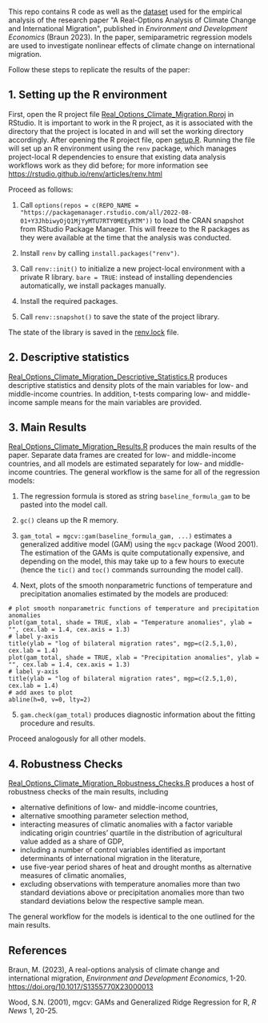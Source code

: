 This repo contains R code as well as the [dataset](prepared/Dataset_final.csv) used for the empirical analysis of the research paper "A Real-Options Analysis of Climate Change and International Migration", published in *Environment and Development Economics* (Braun 2023).
In the paper, semiparametric regression models are used to investigate nonlinear effects of climate change on international migration.

Follow these steps to replicate the results of the paper:

## 1. Setting up the R environment

First, open the R project file [Real_Options_Climate_Migration.Rproj](Real_Options_Climate_Migration.Rproj) in RStudio. It is important to work in the R project, as it is associated with the directory that the project is located in and will set the working directory accordingly.
After opening the R project file, open [setup.R](setup.R). Running the file will set up an R environment using the `renv` package, which manages project-local R dependencies to ensure that existing data analysis workflows work as they did before;
for more information see https://rstudio.github.io/renv/articles/renv.html

Proceed as follows:

1. Call `options(repos = c(REPO_NAME = "https://packagemanager.rstudio.com/all/2022-08-01+Y3JhbiwyOjQ1MjYyMTU7RTY0MEEyRTM"))`
to load the CRAN snapshot from RStudio Package Manager. This will freeze to the R packages as they were available at the time that the analysis was conducted.

2. Install `renv` by calling `install.packages("renv")`.

3. Call `renv::init()` to initialize a new project-local environment with a private R library.
`bare = TRUE`: instead of installing dependencies automatically, we install packages manually.

4. Install the required packages.

5. Call `renv::snapshot()` to save the state of the project library.

The state of the library is saved in the [renv.lock](renv.lock) file.

## 2. Descriptive statistics

[Real_Options_Climate_Migration_Descriptive_Statistics.R](scripts/Real_Options_Climate_Migration_Descriptive_Statistics.R) produces descriptive statistics and density plots of the main variables for low- and middle-income countries.
In addition, t-tests comparing low- and middle-income sample means for the main variables are provided.

## 3. Main Results

[Real_Options_Climate_Migration_Results.R](scripts/Real_Options_Climate_Migration_Results.R) produces the main results of the paper. Separate data frames are created for low- and middle-income countries, and all
models are estimated separately for low- and middle-income countries.
The general workflow is the same for all of the regression models:

1.  The regression formula is stored as string `baseline_formula_gam` to be pasted into the model call.

2. `gc()` cleans up the R memory.

3. `gam_total = mgcv::gam(baseline_formula_gam, ...)` estimates a generalized additive model (GAM) using the `mgcv` package (Wood 2001). The estimation of the GAMs is quite computationally expensive,
and depending on the model, this may take up to a few hours to execute (hence the `tic()` and `toc()` commands surrounding the model call).

4. Next, plots of the smooth nonparametric functions of temperature and precipitation anomalies estimated by the models are produced:
```
# plot smooth nonparametric functions of temperature and precipitation anomalies
plot(gam_total, shade = TRUE, xlab = "Temperature anomalies", ylab = "", cex.lab = 1.4, cex.axis = 1.3)
# label y-axis
title(ylab = "log of bilateral migration rates", mgp=c(2.5,1,0), cex.lab = 1.4)
plot(gam_total, shade = TRUE, xlab = "Precipitation anomalies", ylab = "", cex.lab = 1.4, cex.axis = 1.3)
# label y-axis
title(ylab = "log of bilateral migration rates", mgp=c(2.5,1,0), cex.lab = 1.4)
# add axes to plot
abline(h=0, v=0, lty=2)
```

5. `gam.check(gam_total)` produces diagnostic information about the fitting procedure and results.

Proceed analogously for all other models.

## 4. Robustness Checks

[Real_Options_Climate_Migration_Robustness_Checks.R](scripts/Real_Options_Climate_Migration_Robustness_Checks.R) produces a host of robustness checks of the main results, including

- alternative definitions of low- and middle-income countries,
- alternative smoothing parameter selection method,
- interacting measures of climatic anomalies with a factor variable indicating origin countries’ quartile in the distribution of agricultural value added as a share of GDP,
- including a number of control variables identified as important determinants of international migration in the literature,
- use five-year period shares of heat and drought months as alternative measures of climatic anomalies,
- excluding observations with temperature anomalies more than two standard deviations above or precipitation anomalies more than two standard deviations below the respective sample mean.

The general workflow for the models is identical to the one outlined for the main results.

## References

Braun, M. (2023), A real-options analysis of climate change and international migration, *Environment and Development Economics*, 1-20. https://doi.org/10.1017/S1355770X23000013

Wood, S.N. (2001), mgcv: GAMs and Generalized Ridge Regression for R, *R News* 1, 20-25.

